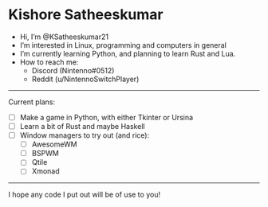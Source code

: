 # Kishore Satheeskumar

- Hi, I’m @KSatheeskumar21
- I’m interested in Linux, programming and computers in general
- I’m currently learning Python, and planning to learn Rust and Lua.
- How to reach me:
  - Discord (Nintenno#0512)
  - Reddit (u/NintennoSwitchPlayer)

---

Current plans:

- [ ] Make a game in Python, with either Tkinter or Ursina
- [ ] Learn a bit of Rust and maybe Haskell 
- [ ] Window managers to try out (and rice):
  - [ ] AwesomeWM
  - [ ] BSPWM
  - [ ] Qtile
  - [ ] Xmonad 

---

I hope any code I put out will be of use to you!
